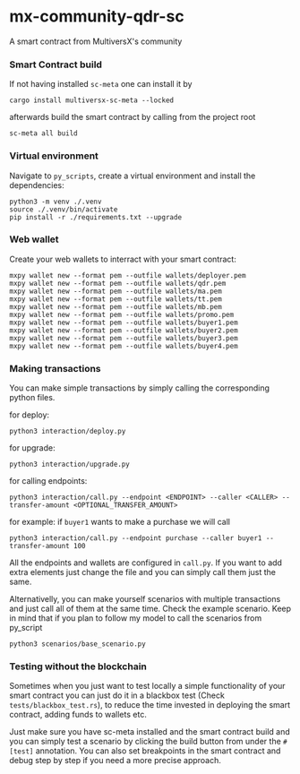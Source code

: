 # mx-community-qdr-sc
A smart contract from MultiversX's community


### Smart Contract build

If not having installed `sc-meta` one can install it by

```
cargo install multiversx-sc-meta --locked
```

afterwards build the smart contract by calling from the project root

```
sc-meta all build
```

### Virtual environment

Navigate to `py_scripts`, create a virtual environment and install the dependencies:

```
python3 -m venv ./.venv
source ./.venv/bin/activate
pip install -r ./requirements.txt --upgrade
```

### Web wallet

Create your web wallets to interract with your smart contract:

```
mxpy wallet new --format pem --outfile wallets/deployer.pem
mxpy wallet new --format pem --outfile wallets/qdr.pem
mxpy wallet new --format pem --outfile wallets/ma.pem
mxpy wallet new --format pem --outfile wallets/tt.pem
mxpy wallet new --format pem --outfile wallets/mb.pem
mxpy wallet new --format pem --outfile wallets/promo.pem
mxpy wallet new --format pem --outfile wallets/buyer1.pem
mxpy wallet new --format pem --outfile wallets/buyer2.pem
mxpy wallet new --format pem --outfile wallets/buyer3.pem
mxpy wallet new --format pem --outfile wallets/buyer4.pem
```

### Making transactions

You can make simple transactions by simply calling the corresponding  python files.

for deploy:

```
python3 interaction/deploy.py 
```

for upgrade:

```
python3 interaction/upgrade.py 

```
for calling endpoints:

```
python3 interaction/call.py --endpoint <ENDPOINT> --caller <CALLER> --transfer-amount <OPTIONAL_TRANSFER_AMOUNT> 
```

for example: if `buyer1` wants to make a purchase we will call

```
python3 interaction/call.py --endpoint purchase --caller buyer1 --transfer-amount 100

```

All the endpoints and wallets are configured in `call.py`. If you want to add extra elements just change the file and you can simply call them just the same.

Alternativelly, you can make yourself scenarios with multiple transactions and just call all of them at the same time. Check the example scenario.
Keep in mind that if you plan to follow my model to call the scenarios from py_script

```
python3 scenarios/base_scenario.py

```


### Testing without the blockchain

Sometimes when you just want to test locally a simple functionality of your smart contract you can just do it in a blackbox test (Check `tests/blackbox_test.rs`), to reduce the time invested in deploying the smart contract, adding funds to wallets etc.

Just make sure you have sc-meta installed and the smart contract build and you can simply test a scenario by clicking the build button from under the `#[test]` annotation. You can also set breakpoints in the smart contract and debug step by step if you need a more precise approach.
